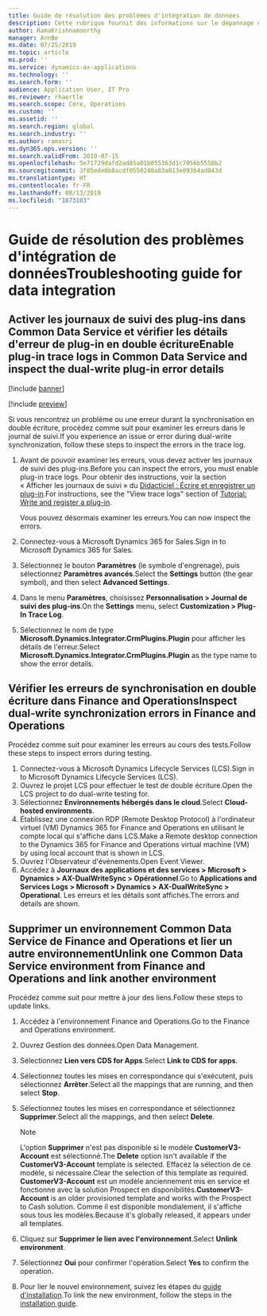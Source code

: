 ```yaml
---
title: Guide de résolution des problèmes d'intégration de données
description: Cette rubrique fournit des informations sur le dépannage de l'intégration des données entre Microsoft Dynamics 365 for Finance and Operations et Common Data Service.
author: RamaKrishnamoorthy
manager: AnnBe
ms.date: 07/25/2019
ms.topic: article
ms.prod: ''
ms.service: dynamics-ax-applications
ms.technology: ''
ms.search.form: ''
audience: Application User, IT Pro
ms.reviewer: rhaertle
ms.search.scope: Core, Operations
ms.custom: ''
ms.assetid: ''
ms.search.region: global
ms.search.industry: ''
ms.author: ramasri
ms.dyn365.ops.version: ''
ms.search.validFrom: 2019-07-15
ms.openlocfilehash: 5e71729dafd2ad85a01b055363d1c7056b5558b2
ms.sourcegitcommit: 3f05ede8b8acdf0550240a83a013e093b4ad043d
ms.translationtype: HT
ms.contentlocale: fr-FR
ms.lasthandoff: 08/13/2019
ms.locfileid: "1873103"
---
```

# <a name="troubleshooting-guide-for-data-integration"></a><span data-ttu-id="506a6-103">Guide de résolution des problèmes d'intégration de données</span><span class="sxs-lookup"><span data-stu-id="506a6-103">Troubleshooting guide for data integration</span></span>

## <a name="enable-plug-in-trace-logs-in-common-data-service-and-inspect-the-dual-write-plug-in-error-details"></a><span data-ttu-id="506a6-104">Activer les journaux de suivi des plug-ins dans Common Data Service et vérifier les détails d'erreur de plug-in en double écriture</span><span class="sxs-lookup"><span data-stu-id="506a6-104">Enable plug-in trace logs in Common Data Service and inspect the dual-write plug-in error details</span></span>

[!include [banner](../includes/banner.md)]

[!include [preview](../includes/preview-banner.md)]

<span data-ttu-id="506a6-105">Si vous rencontrez un problème ou une erreur durant la synchronisation en double écriture, procédez comme suit pour examiner les erreurs dans le journal de suivi.</span><span class="sxs-lookup"><span data-stu-id="506a6-105">If you experience an issue or error during dual-write synchronization, follow these steps to inspect the errors in the trace log.</span></span>

1. <span data-ttu-id="506a6-106">Avant de pouvoir examiner les erreurs, vous devez activer les journaux de suivi des plug-ins.</span><span class="sxs-lookup"><span data-stu-id="506a6-106">Before you can inspect the errors, you must enable plug-in trace logs.</span></span> <span data-ttu-id="506a6-107">Pour obtenir des instructions, voir la section « Afficher les journaux de suivi » du [Didacticiel : Écrire et enregistrer un plug-in](https://docs.microsoft.com/powerapps/developer/common-data-service/tutorial-write-plug-in#view-trace-logs).</span><span class="sxs-lookup"><span data-stu-id="506a6-107">For instructions, see the "View trace logs" section of [Tutorial: Write and register a plug-in](https://docs.microsoft.com/powerapps/developer/common-data-service/tutorial-write-plug-in#view-trace-logs).</span></span>

    <span data-ttu-id="506a6-108">Vous pouvez désormais examiner les erreurs.</span><span class="sxs-lookup"><span data-stu-id="506a6-108">You can now inspect the errors.</span></span>

2. <span data-ttu-id="506a6-109">Connectez-vous à Microsoft Dynamics 365 for Sales.</span><span class="sxs-lookup"><span data-stu-id="506a6-109">Sign in to Microsoft Dynamics 365 for Sales.</span></span>
3. <span data-ttu-id="506a6-110">Sélectionnez le bouton **Paramètres** (le symbole d'engrenage), puis sélectionnez **Paramètres avancés**.</span><span class="sxs-lookup"><span data-stu-id="506a6-110">Select the **Settings** button (the gear symbol), and then select **Advanced Settings**.</span></span>
4. <span data-ttu-id="506a6-111">Dans le menu  **Paramètres**, choisissez **Personnalisation \> Journal de suivi des plug-ins**.</span><span class="sxs-lookup"><span data-stu-id="506a6-111">On the **Settings** menu, select **Customization \> Plug-In Trace Log**.</span></span>
5. <span data-ttu-id="506a6-112">Sélectionnez le nom de type **Microsoft.Dynamics.Integrator.CrmPlugins.Plugin** pour afficher les détails de l'erreur.</span><span class="sxs-lookup"><span data-stu-id="506a6-112">Select **Microsoft.Dynamics.Integrator.CrmPlugins.Plugin** as the type name to show the error details.</span></span>

## <a name="inspect-dual-write-synchronization-errors-in-finance-and-operations"></a><span data-ttu-id="506a6-113">Vérifier les erreurs de synchronisation en double écriture dans Finance and Operations</span><span class="sxs-lookup"><span data-stu-id="506a6-113">Inspect dual-write synchronization errors in Finance and Operations</span></span>

<span data-ttu-id="506a6-114">Procédez comme suit pour examiner les erreurs au cours des tests.</span><span class="sxs-lookup"><span data-stu-id="506a6-114">Follow these steps to inspect errors during testing.</span></span>

1. <span data-ttu-id="506a6-115">Connectez-vous à Microsoft Dynamics Lifecycle Services (LCS).</span><span class="sxs-lookup"><span data-stu-id="506a6-115">Sign in to Microsoft Dynamics Lifecycle Services (LCS).</span></span>
2. <span data-ttu-id="506a6-116">Ouvrez le projet LCS pour effectuer le test de double écriture.</span><span class="sxs-lookup"><span data-stu-id="506a6-116">Open the LCS project to do dual-write testing for.</span></span>
3. <span data-ttu-id="506a6-117">Sélectionnez **Environnements hébergés dans le cloud**.</span><span class="sxs-lookup"><span data-stu-id="506a6-117">Select **Cloud-hosted environments**.</span></span>
4. <span data-ttu-id="506a6-118">Établissez une connexion RDP (Remote Desktop Protocol) à l'ordinateur virtuel (VM) Dynamics 365 for Finance and Operations en utilisant le compte local qui s'affiche dans LCS.</span><span class="sxs-lookup"><span data-stu-id="506a6-118">Make a Remote desktop connection to the Dynamics 365 for Finance and Operations virtual machine (VM) by using local account that is shown in LCS.</span></span>
5. <span data-ttu-id="506a6-119">Ouvrez l'Observateur d'événements.</span><span class="sxs-lookup"><span data-stu-id="506a6-119">Open Event Viewer.</span></span> 
6. <span data-ttu-id="506a6-120">Accédez à **Journaux des applications et des services \> Microsoft \> Dynamics \> AX-DualWriteSync \> Opérationnel**.</span><span class="sxs-lookup"><span data-stu-id="506a6-120">Go to **Applications and Services Logs \> Microsoft \> Dynamics \> AX-DualWriteSync \> Operational**.</span></span> <span data-ttu-id="506a6-121">Les erreurs et les détails sont affichés.</span><span class="sxs-lookup"><span data-stu-id="506a6-121">The errors and details are shown.</span></span>

## <a name="unlink-one-common-data-service-environment-from-finance-and-operations-and-link-another-environment"></a><span data-ttu-id="506a6-122">Supprimer un environnement Common Data Service de Finance and Operations et lier un autre environnement</span><span class="sxs-lookup"><span data-stu-id="506a6-122">Unlink one Common Data Service environment from Finance and Operations and link another environment</span></span>

<span data-ttu-id="506a6-123">Procédez comme suit pour mettre à jour des liens.</span><span class="sxs-lookup"><span data-stu-id="506a6-123">Follow these steps to update links.</span></span>

1. <span data-ttu-id="506a6-124">Accédez à l'environnement Finance and Operations.</span><span class="sxs-lookup"><span data-stu-id="506a6-124">Go to the Finance and Operations environment.</span></span>
2. <span data-ttu-id="506a6-125">Ouvrez Gestion des données.</span><span class="sxs-lookup"><span data-stu-id="506a6-125">Open Data Management.</span></span>
3. <span data-ttu-id="506a6-126">Sélectionnez **Lien vers CDS for Apps**.</span><span class="sxs-lookup"><span data-stu-id="506a6-126">Select **Link to CDS for apps**.</span></span>
4. <span data-ttu-id="506a6-127">Sélectionnez toutes les mises en correspondance qui s'exécutent, puis sélectionnez **Arrêter**.</span><span class="sxs-lookup"><span data-stu-id="506a6-127">Select all the mappings that are running, and then select **Stop**.</span></span>
5. <span data-ttu-id="506a6-128">Sélectionnez toutes les mises en correspondance et sélectionnez **Supprimer**.</span><span class="sxs-lookup"><span data-stu-id="506a6-128">Select all the mappings, and then select **Delete**.</span></span>

    > [!NOTE]
    > <span data-ttu-id="506a6-129">L'option **Supprimer** n'est pas disponible si le modèle **CustomerV3-Account** est sélectionné.</span><span class="sxs-lookup"><span data-stu-id="506a6-129">The **Delete** option isn't available if the **CustomerV3-Account** template is selected.</span></span> <span data-ttu-id="506a6-130">Effacez la sélection de ce modèle, si nécessaire.</span><span class="sxs-lookup"><span data-stu-id="506a6-130">Clear the selection of this template as required.</span></span> <span data-ttu-id="506a6-131">**CustomerV3-Account** est un modèle anciennement mis en service et fonctionne avec la solution Prospect en disponibilités.</span><span class="sxs-lookup"><span data-stu-id="506a6-131">**CustomerV3-Account** is an older provisioned template and works with the Prospect to Cash solution.</span></span> <span data-ttu-id="506a6-132">Comme il est disponible mondialement, il s'affiche sous tous les modèles.</span><span class="sxs-lookup"><span data-stu-id="506a6-132">Because it's globally released, it appears under all templates.</span></span>

6. <span data-ttu-id="506a6-133">Cliquez sur **Supprimer le lien avec l'environnement**.</span><span class="sxs-lookup"><span data-stu-id="506a6-133">Select **Unlink environment**.</span></span>
7. <span data-ttu-id="506a6-134">Sélectionnez **Oui** pour confirmer l'opération.</span><span class="sxs-lookup"><span data-stu-id="506a6-134">Select **Yes** to confirm the operation.</span></span>
8. <span data-ttu-id="506a6-135">Pour lier le nouvel environnement, suivez les étapes du [guide d'installation](https://aka.ms/dualwrite-docs).</span><span class="sxs-lookup"><span data-stu-id="506a6-135">To link the new environment, follow the steps in the [installation guide](https://aka.ms/dualwrite-docs).</span></span>

